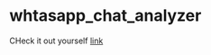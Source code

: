 # whtasapp_chat_analyzer
CHeck it out yourself [link](https://regnna-semantic-search-using-gpt-main-op2cli.streamlit.app/)
